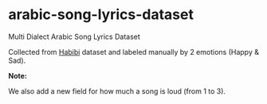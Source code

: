 # arabic-song-lyrics-dataset
Multi Dialect Arabic Song Lyrics Dataset

Collected from [Habibi](http://ucrel-web.lancaster.ac.uk/habibi/) dataset and labeled manually by 2 emotions (Happy & Sad).

**Note:**

We also add a new field for how much a song is loud (from 1 to 3).
